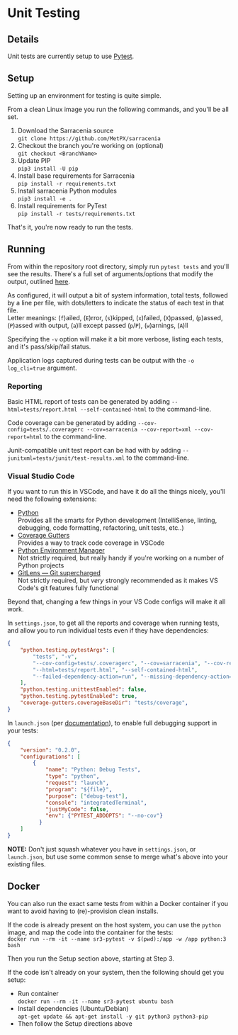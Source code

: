 # Unit Testing

## Details
Unit tests are currently setup to use [Pytest](https://docs.pytest.org/en/7.3.x/contents.html).

## Setup

Setting up an environment for testing is quite simple.

From a clean Linux image you run the following commands, and you'll be all set.

1. Download the Sarracenia source  
  `git clone https://github.com/MetPX/sarracenia`
2. Checkout the branch you're working on (optional)  
  `git checkout <BranchName>`
3. Update PIP  
  `pip3 install -U pip`
4. Install base requirements for Sarracenia  
  `pip install -r requirements.txt`
5. Install sarracenia Python modules  
  `pip3 install -e .`
6. Install requirements for PyTest  
  `pip install -r tests/requirements.txt`

That's it, you're now ready to run the tests.

## Running

From within the repository root directory, simply run `pytest tests` and you'll see the results. There's a full set of arguments/options that modify the output, outlined [here](https://docs.pytest.org/en/7.3.x/reference/reference.html#ini-options-ref).  

As configured, it will output a bit of system information, total tests, followed by a line per file, with dots/letters  to indicate the status of each test in that file.  
Letter meanings: 
(`f`)ailed, (`E`)rror, (`s`)kipped, (`x`)failed, (`X`)passed, (`p`)assed, (`P`)assed with output, (`a`)ll except passed (`p`/`P`), (`w`)arnings, (`A`)ll

Specifying the `-v` option will make it a bit more verbose, listing each tests, and it's pass/skip/fail status.  

Application logs captured during tests can be output with the `-o log_cli=true` argument.

### Reporting
Basic HTML report of tests can be generated by adding `--html=tests/report.html --self-contained-html` to the command-line.

Code coverage can be generated by adding `--cov-config=tests/.coveragerc --cov=sarracenia --cov-report=xml --cov-report=html` to the command-line.

Junit-compatible unit test report can be had with by adding `--junitxml=tests/junit/test-results.xml` to the command-line.

### Visual Studio Code

If you want to run this in VSCode, and have it do all the things nicely, you'll need the following extensions:
- [Python](https://marketplace.visualstudio.com/items?itemName=ms-python.python)  
  Provides all the smarts for Python development (IntelliSense, linting, debugging, code formatting, refactoring, unit tests, etc..)  
- [Coverage Gutters](https://marketplace.visualstudio.com/items?itemName=ryanluker.vscode-coverage-gutters)  
  Provides a way to track code coverage in VSCode
- [Python Environment Manager](https://marketplace.visualstudio.com/items?itemName=donjayamanne.python-environment-manager)  
  Not strictly required, but really handy if you're working on a number of Python projects
- [GitLens — Git supercharged](https://marketplace.visualstudio.com/items?itemName=eamodio.gitlens)  
  Not strictly required, but *very* strongly recommended as it makes VS Code's git features fully functional

Beyond that, changing a few things in your VS Code configs will make it all work.

In `settings.json`, to get all the reports and coverage when running tests, and allow you to run individual tests even if they have dependencies:
```json
{
    "python.testing.pytestArgs": [
        "tests", "-v", 
        "--cov-config=tests/.coveragerc", "--cov=sarracenia", "--cov-report=xml", "--cov-report=html",
        "--html=tests/report.html", "--self-contained-html",
        "--failed-dependency-action=run", "--missing-dependency-action=run"
    ],
    "python.testing.unittestEnabled": false,
    "python.testing.pytestEnabled": true,
    "coverage-gutters.coverageBaseDir": "tests/coverage",
}
```


In `launch.json` (per [documentation](https://code.visualstudio.com/docs/python/testing#_debug-tests)), to enable full debugging support in your tests:
```json
{
    "version": "0.2.0",
    "configurations": [
        {
            "name": "Python: Debug Tests",
            "type": "python",
            "request": "launch",
            "program": "${file}",
            "purpose": ["debug-test"],
            "console": "integratedTerminal",
            "justMyCode": false, 
            "env": {"PYTEST_ADDOPTS": "--no-cov"}
          }
    ]
}
```

**NOTE:** Don't just squash whatever you have in `settings.json`, or `launch.json`, but use some common sense to merge what's above into your existing files.

## Docker
You can also run the exact same tests from within a Docker container if you want to avoid having to (re)-provision clean installs.

If the code is already present on the host system, you can use the `python` image, and map the code into the container for the tests:  
`docker run --rm -it --name sr3-pytest -v $(pwd):/app -w /app python:3 bash`

Then you run the Setup section above, starting at Step 3.

If the code isn't already on your system, then the following should get you setup:
- Run container  
  `docker run --rm -it --name sr3-pytest ubuntu bash`
- Install dependencies (Ubuntu/Debian)  
  `apt-get update && apt-get install -y git python3 python3-pip`
- Then follow the Setup directions above